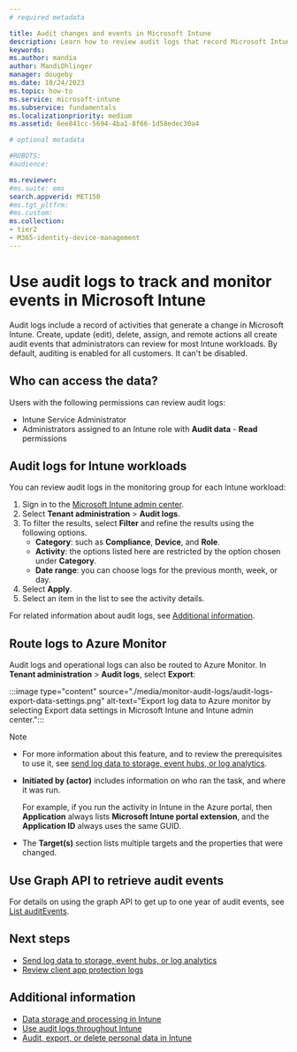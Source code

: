 ```yaml
---
# required metadata

title: Audit changes and events in Microsoft Intune
description: Learn how to review audit logs that record Microsoft Intune activities.
keywords: 
ms.author: mandia
author: MandiOhlinger
manager: dougeby
ms.date: 10/24/2023
ms.topic: how-to
ms.service: microsoft-intune
ms.subservice: fundamentals
ms.localizationpriority: medium
ms.assetid: 6ee841cc-5694-4ba1-8f66-1d58edec30a4

# optional metadata

#ROBOTS:
#audience:

ms.reviewer: 
#ms.suite: ems
search.appverid: MET150
#ms.tgt_pltfrm:
#ms.custom:
ms.collection:
- tier2
- M365-identity-device-management
---
```


# Use audit logs to track and monitor events in Microsoft Intune

Audit logs include a record of activities that generate a change in Microsoft Intune. Create, update (edit), delete, assign, and remote actions all create audit events that administrators can review for most Intune workloads. By default, auditing is enabled for all customers. It can't be disabled.

## Who can access the data?

Users with the following permissions can review audit logs:

- Intune Service Administrator
- Administrators assigned to an Intune role with **Audit data** - **Read** permissions

## Audit logs for Intune workloads

You can review audit logs in the monitoring group for each Intune workload:

1. Sign in to the [Microsoft Intune admin center](https://go.microsoft.com/fwlink/?linkid=2109431).
2. Select **Tenant administration** > **Audit logs**.
3. To filter the results, select **Filter** and refine the results using the following options.
    - **Category**: such as **Compliance**, **Device**, and **Role**.
    - **Activity**: the options listed here are restricted by the option chosen under **Category**.
    - **Date range**: you can choose logs for the previous month, week, or day.
4. Select **Apply**.
5. Select an item in the list to see the activity details.

For related information about audit logs, see [Additional information](../fundamentals/monitor-audit-logs.md#additional-information).

## Route logs to Azure Monitor

Audit logs and operational logs can also be routed to Azure Monitor. In **Tenant administration** > **Audit logs**, select **Export**:

:::image type="content" source="./media/monitor-audit-logs/audit-logs-export-data-settings.png" alt-text="Export log data to Azure monitor by selecting Export data settings in Microsoft Intune and Intune admin center.":::

> [!NOTE]
>
> - For more information about this feature, and to review the prerequisites to use it, see [send log data to storage, event hubs, or log analytics](review-logs-using-azure-monitor.md).
> - **Initiated by (actor)** includes information on who ran the task, and where it was run.
>
>   For example, if you run the activity in Intune in the Azure portal, then **Application** always lists **Microsoft Intune portal extension**, and the **Application ID** always uses the same GUID.
> - The **Target(s)** section lists multiple targets and the properties that were changed.  

## Use Graph API to retrieve audit events

For details on using the graph API to get up to one year of audit events, see [List auditEvents](/graph/api/intune-auditing-auditevent-list).

## Next steps

- [Send log data to storage, event hubs, or log analytics](review-logs-using-azure-monitor.md)
- [Review client app protection logs](../apps/app-protection-policy-settings-log.md)

## Additional information

- [Data storage and processing in Intune](../protect/privacy-data-store-process.md)
- [Use audit logs throughout Intune](../fundamentals/review-logs-using-azure-monitor.md#use-audit-logs-throughout-intune)
- [Audit, export, or delete personal data in Intune](../protect/privacy-data-audit-export-delete.md)
